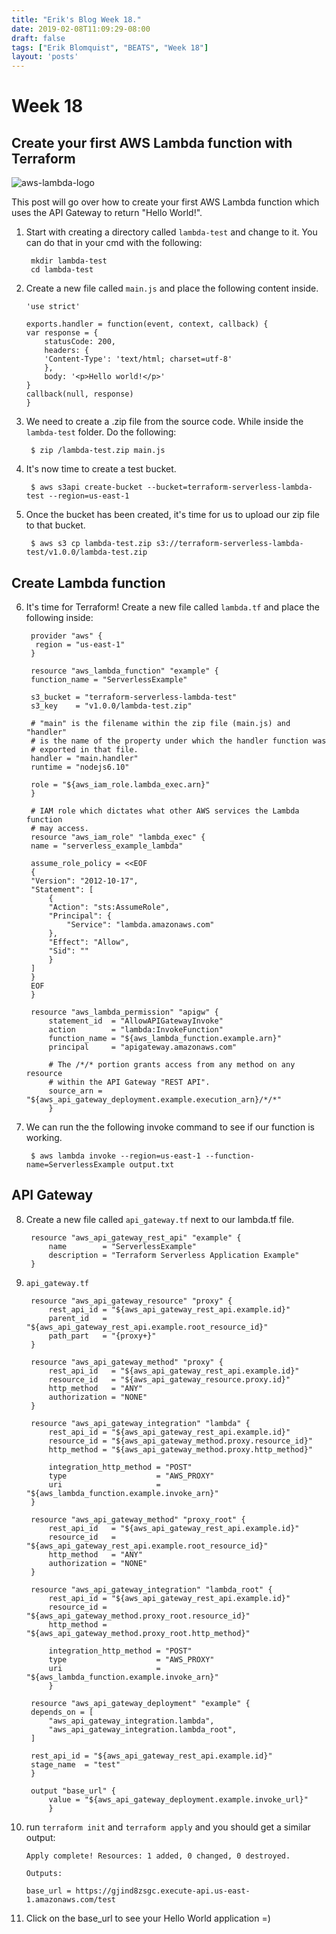 ```yaml
---
title: "Erik's Blog Week 18."
date: 2019-02-08T11:09:29-08:00
draft: false
tags: ["Erik Blomquist", "BEATS", "Week 18"]
layout: 'posts'
---
```


# Week 18

## Create your first AWS Lambda function with Terraform
![aws-lambda-logo](http://www.digiclarity.com/images/technology/templates/lambda.jpg)

This post will go over how to create your first AWS Lambda function which uses the API Gateway to return "Hello World!".

1. Start with creating a directory called `lambda-test` and change to it. You can do that in your cmd with the following:

        mkdir lambda-test
        cd lambda-test

2. Create a new file called `main.js` and place the following content inside.
    ```
    'use strict'

    exports.handler = function(event, context, callback) {
    var response = {
        statusCode: 200,
        headers: {
        'Content-Type': 'text/html; charset=utf-8'
        },
        body: '<p>Hello world!</p>'
    }
    callback(null, response)
    }
    ```

3. We need to create a .zip file from the source code. While inside the `lambda-test` folder. Do the following:

        $ zip /lambda-test.zip main.js

4. It's now time to create a test bucket.

        $ aws s3api create-bucket --bucket=terraform-serverless-lambda-test --region=us-east-1

5. Once the bucket has been created, it's time for us to upload our zip file to that bucket.

        $ aws s3 cp lambda-test.zip s3://terraform-serverless-lambda-test/v1.0.0/lambda-test.zip


## Create Lambda function
6. It's time for Terraform! Create a new file called `lambda.tf` and place the following inside:



        provider "aws" {
         region = "us-east-1"
        }

        resource "aws_lambda_function" "example" {
        function_name = "ServerlessExample"

        s3_bucket = "terraform-serverless-lambda-test"
        s3_key    = "v1.0.0/lambda-test.zip"

        # "main" is the filename within the zip file (main.js) and "handler"
        # is the name of the property under which the handler function was
        # exported in that file.
        handler = "main.handler"
        runtime = "nodejs6.10"

        role = "${aws_iam_role.lambda_exec.arn}"
        }

        # IAM role which dictates what other AWS services the Lambda function
        # may access.
        resource "aws_iam_role" "lambda_exec" {
        name = "serverless_example_lambda"

        assume_role_policy = <<EOF
        {
        "Version": "2012-10-17",
        "Statement": [
            {
            "Action": "sts:AssumeRole",
            "Principal": {
                "Service": "lambda.amazonaws.com"
            },
            "Effect": "Allow",
            "Sid": ""
            }
        ]
        }
        EOF
        }

        resource "aws_lambda_permission" "apigw" {
            statement_id  = "AllowAPIGatewayInvoke"
            action        = "lambda:InvokeFunction"
            function_name = "${aws_lambda_function.example.arn}"
            principal     = "apigateway.amazonaws.com"

            # The /*/* portion grants access from any method on any resource
            # within the API Gateway "REST API".
            source_arn = "${aws_api_gateway_deployment.example.execution_arn}/*/*"
            }


7. We can run the the following invoke command to see if our function is working.

        $ aws lambda invoke --region=us-east-1 --function-name=ServerlessExample output.txt

## API Gateway
8. Create a new file called `api_gateway.tf` next to our lambda.tf file.

        resource "aws_api_gateway_rest_api" "example" {
            name        = "ServerlessExample"
            description = "Terraform Serverless Application Example"
        }

9. `api_gateway.tf`

        resource "aws_api_gateway_resource" "proxy" {
            rest_api_id = "${aws_api_gateway_rest_api.example.id}"
            parent_id   = "${aws_api_gateway_rest_api.example.root_resource_id}"
            path_part   = "{proxy+}"
        }

        resource "aws_api_gateway_method" "proxy" {
            rest_api_id   = "${aws_api_gateway_rest_api.example.id}"
            resource_id   = "${aws_api_gateway_resource.proxy.id}"
            http_method   = "ANY"
            authorization = "NONE"
        }

        resource "aws_api_gateway_integration" "lambda" {
            rest_api_id = "${aws_api_gateway_rest_api.example.id}"
            resource_id = "${aws_api_gateway_method.proxy.resource_id}"
            http_method = "${aws_api_gateway_method.proxy.http_method}"

            integration_http_method = "POST"
            type                    = "AWS_PROXY"
            uri                     = "${aws_lambda_function.example.invoke_arn}"
        }

        resource "aws_api_gateway_method" "proxy_root" {
            rest_api_id   = "${aws_api_gateway_rest_api.example.id}"
            resource_id   = "${aws_api_gateway_rest_api.example.root_resource_id}"
            http_method   = "ANY"
            authorization = "NONE"
        }

        resource "aws_api_gateway_integration" "lambda_root" {
            rest_api_id = "${aws_api_gateway_rest_api.example.id}"
            resource_id = "${aws_api_gateway_method.proxy_root.resource_id}"
            http_method = "${aws_api_gateway_method.proxy_root.http_method}"

            integration_http_method = "POST"
            type                    = "AWS_PROXY"
            uri                     = "${aws_lambda_function.example.invoke_arn}"
            }

        resource "aws_api_gateway_deployment" "example" {
        depends_on = [
            "aws_api_gateway_integration.lambda",
            "aws_api_gateway_integration.lambda_root",
        ]

        rest_api_id = "${aws_api_gateway_rest_api.example.id}"
        stage_name  = "test"
        }

        output "base_url" {
            value = "${aws_api_gateway_deployment.example.invoke_url}"
            }

10. run `terraform init` and `terraform apply` and you should get a similar output:

        Apply complete! Resources: 1 added, 0 changed, 0 destroyed.

        Outputs:

        base_url = https://gjind8zsgc.execute-api.us-east-1.amazonaws.com/test

11. Click on the base_url to see your Hello World application =)

